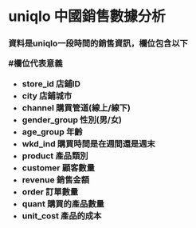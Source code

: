<h1> uniqlo 中國銷售數據分析  

<h3>資料是uniqlo一段時間的銷售資訊，欄位包含以下  
 
  
#欄位代表意義
* store_id	店鋪ID
* city	店鋪城市
* channel 購買管道(線上/線下)	
* gender_group	性別(男/女)
* age_group	年齡
* wkd_ind	購買時間是在週間還是週末
* product	產品類別
* customer	顧客數量
* revenue	銷售金額
* order	訂單數量
* quant	購買的產品數量
* unit_cost 產品的成本

  

